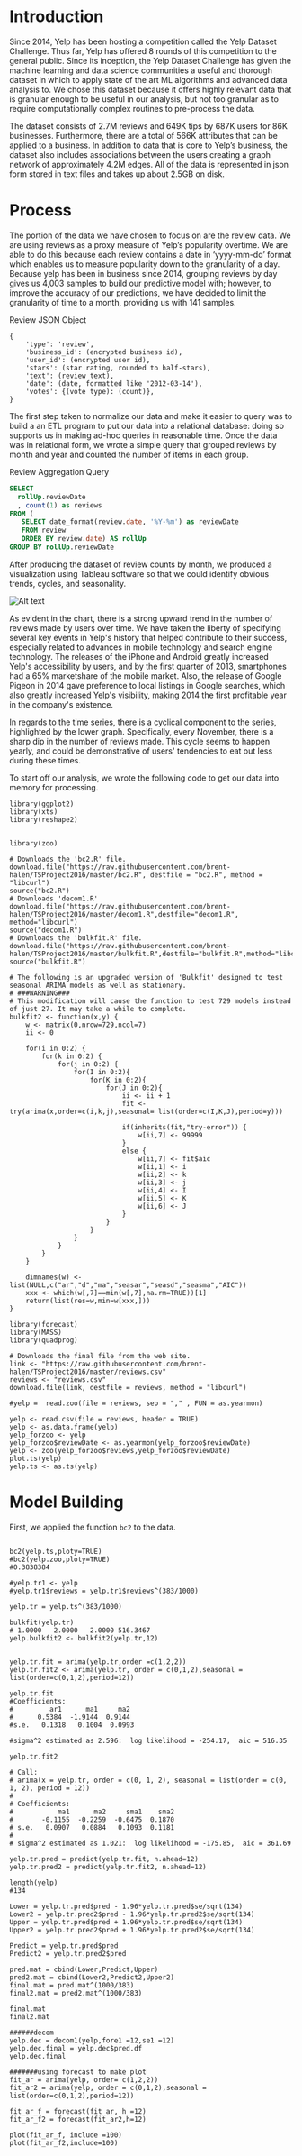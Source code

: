 
# Introduction

Since 2014, Yelp has been hosting a competition called the Yelp Dataset Challenge. Thus far, Yelp has offered 8 rounds of this competition to the general public. Since its inception, the Yelp Dataset Challenge has given the machine learning and data science communities a useful and thorough dataset in which to apply state of the art ML algorithms and advanced data analysis to. We chose this dataset because it offers highly relevant data that is granular enough to be useful in our analysis, but not too granular as to require computationally complex routines to pre-process the data.

The dataset consists of 2.7M reviews and 649K tips by 687K users for 86K businesses. Furthermore, there are a total of 566K attributes that can be applied to a business. In addition to data that is core to Yelp’s business, the dataset also includes associations between the users creating a graph network of approximately 4.2M edges. All of the data is represented in json form stored in text files and takes up about 2.5GB on disk.

# Process

The portion of the data we have chosen to focus on are the review data. We are using reviews as a proxy measure of Yelp’s popularity overtime. We are able to do this because each review contains a date in ‘yyyy-mm-dd’ format which enables us to measure popularity down to the granularity of a day. Because yelp has been in business since 2014, grouping reviews by day gives us 4,003 samples to build our predictive model with; however, to improve the  accuracy of our predictions, we have decided to limit the granularity of time to a month, providing us with 141 samples.

Review JSON Object
```
{
    'type': 'review',
    'business_id': (encrypted business id),
    'user_id': (encrypted user id),
    'stars': (star rating, rounded to half-stars),
    'text': (review text),
    'date': (date, formatted like '2012-03-14'),
    'votes': {(vote type): (count)},
}
```

The first step taken to normalize our data and make it easier to query was to build a an ETL program to put our data into a relational database: doing so supports us in making ad-hoc queries in reasonable time. Once the data was in relational form, we wrote a simple query that grouped reviews by month and year and counted the number of items in each group. 

Review Aggregation Query
```sql
SELECT
  rollUp.reviewDate
  , count(1) as reviews
FROM (
   SELECT date_format(review.date, '%Y-%m') as reviewDate
   FROM review
   ORDER BY review.date) AS rollUp
GROUP BY rollUp.reviewDate
```

After producing the dataset of review counts by month, we produced a visualization using Tableau software so that we could identify obvious trends, cycles, and seasonality.

![Alt text](/assets/yelp_checkins_raw.png?raw=true "Review Counts over Time")

As evident in the chart, there is a strong upward trend in the number of reviews made by users over time. We have taken the liberty of specifying several key events in Yelp's history that helped contribute to their success, especially related to advances in mobile technology and search engine technology.  The releases of the iPhone and Android greatly increased Yelp's accessibility by users, and by the first quarter of 2013, smartphones had a 65% marketshare of the mobile market.  Also, the release of Google Pigeon in 2014 gave preference to local listings in Google searches, which also greatly increased Yelp's visibility, making 2014 the first profitable year in the company's existence.

In regards to the time series, there is a cyclical component to the series, highlighted by the lower graph. Specifically, every November, there is a sharp dip in the number of reviews made. This cycle seems to happen yearly, and could be demonstrative of users' tendencies to eat out less during these times.

To start off our analysis, we wrote the following code to get our data into memory for processing.

```{r}
library(ggplot2)
library(xts)
library(reshape2)


library(zoo)

# Downloads the 'bc2.R' file.
download.file("https://raw.githubusercontent.com/brent-halen/TSProject2016/master/bc2.R", destfile = "bc2.R", method = "libcurl")
source("bc2.R")
# Downloads 'decom1.R'
download.file("https://raw.githubusercontent.com/brent-halen/TSProject2016/master/decom1.R",destfile="decom1.R", method="libcurl")
source("decom1.R")
# Downloads the 'bulkfit.R' file.
download.file("https://raw.githubusercontent.com/brent-halen/TSProject2016/master/bulkfit.R",destfile="bulkfit.R",method="libcurl")
source("bulkfit.R")

# The following is an upgraded version of 'Bulkfit' designed to test seasonal ARIMA models as well as stationary. 
# ###WARNING### 
# This modification will cause the function to test 729 models instead of just 27. It may take a while to complete.
bulkfit2 <- function(x,y) {
    w <- matrix(0,nrow=729,ncol=7)
    ii <- 0
    
    for(i in 0:2) {
        for(k in 0:2) {
            for(j in 0:2) {
                for(I in 0:2){
                    for(K in 0:2){
                        for(J in 0:2){
                            ii <- ii + 1
                            fit <- try(arima(x,order=c(i,k,j),seasonal= list(order=c(I,K,J),period=y)))
                            
                            if(inherits(fit,"try-error")) {
                                w[ii,7] <- 99999 	
                            }
                            else {
                                w[ii,7] <- fit$aic
                                w[ii,1] <- i
                                w[ii,2] <- k	
                                w[ii,3] <- j
                                w[ii,4] <- I
                                w[ii,5] <- K
                                w[ii,6] <- J
                            }
                        }
                    }     
                }
            }
        }
    }
    
    dimnames(w) <- list(NULL,c("ar","d","ma","seasar","seasd","seasma","AIC"))
    xxx <- which(w[,7]==min(w[,7],na.rm=TRUE))[1]
    return(list(res=w,min=w[xxx,])) 
}

library(forecast)
library(MASS)
library(quadprog)

# Downloads the final file from the web site.
link <- "https://raw.githubusercontent.com/brent-halen/TSProject2016/master/reviews.csv"
reviews <- "reviews.csv"
download.file(link, destfile = reviews, method = "libcurl")

#yelp =  read.zoo(file = reviews, sep = "," , FUN = as.yearmon)

yelp <- read.csv(file = reviews, header = TRUE)
yelp <- as.data.frame(yelp)
yelp_forzoo <- yelp
yelp_forzoo$reviewDate <- as.yearmon(yelp_forzoo$reviewDate)
yelp <- zoo(yelp_forzoo$reviews,yelp_forzoo$reviewDate)
plot.ts(yelp)
yelp.ts <- as.ts(yelp)

```

# Model Building

First, we applied the function `bc2` to the data. 

```{r}

bc2(yelp.ts,ploty=TRUE)
#bc2(yelp.zoo,ploty=TRUE)
#0.3838384

```


```{r}
#yelp.tr1 <- yelp
#yelp.tr1$reviews = yelp.tr1$reviews^(383/1000)

yelp.tr = yelp.ts^(383/1000)

bulkfit(yelp.tr)
# 1.0000   2.0000   2.0000 516.3467 
yelp.bulkfit2 <- bulkfit2(yelp.tr,12)


yelp.tr.fit = arima(yelp.tr,order =c(1,2,2))
yelp.tr.fit2 <- arima(yelp.tr, order = c(0,1,2),seasonal = list(order=c(0,1,2),period=12))

yelp.tr.fit
#Coefficients:
#         ar1      ma1     ma2
#      0.5384  -1.9144  0.9144
#s.e.   0.1318   0.1004  0.0993

#sigma^2 estimated as 2.596:  log likelihood = -254.17,  aic = 516.35

yelp.tr.fit2

# Call:
# arima(x = yelp.tr, order = c(0, 1, 2), seasonal = list(order = c(0, 1, 2), period = 12))
# 
# Coefficients:
#           ma1      ma2     sma1    sma2
#       -0.1155  -0.2259  -0.6475  0.1870
# s.e.   0.0907   0.0884   0.1093  0.1181
# 
# sigma^2 estimated as 1.021:  log likelihood = -175.85,  aic = 361.69

yelp.tr.pred = predict(yelp.tr.fit, n.ahead=12)
yelp.tr.pred2 = predict(yelp.tr.fit2, n.ahead=12)

length(yelp)
#134

Lower = yelp.tr.pred$pred - 1.96*yelp.tr.pred$se/sqrt(134)
Lower2 = yelp.tr.pred2$pred - 1.96*yelp.tr.pred2$se/sqrt(134)
Upper = yelp.tr.pred$pred + 1.96*yelp.tr.pred$se/sqrt(134)
Upper2 = yelp.tr.pred2$pred + 1.96*yelp.tr.pred2$se/sqrt(134)

Predict = yelp.tr.pred$pred
Predict2 = yelp.tr.pred2$pred

pred.mat = cbind(Lower,Predict,Upper)
pred2.mat = cbind(Lower2,Predict2,Upper2)
final.mat = pred.mat^(1000/383)
final2.mat = pred2.mat^(1000/383)

final.mat
final2.mat

######decom 
yelp.dec = decom1(yelp,fore1 =12,se1 =12)
yelp.dec.final = yelp.dec$pred.df
yelp.dec.final

#######using forecast to make plot
fit_ar = arima(yelp, order= c(1,2,2))
fit_ar2 = arima(yelp, order = c(0,1,2),seasonal = list(order=c(0,1,2),period=12))

fit_ar_f = forecast(fit_ar, h =12)
fit_ar_f2 = forecast(fit_ar2,h=12)

plot(fit_ar_f, include =100)
plot(fit_ar_f2,include=100)

```

